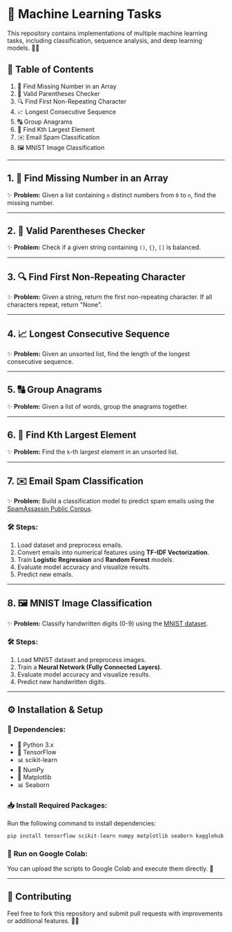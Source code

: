 # 🚀 Machine Learning Tasks

This repository contains implementations of multiple machine learning tasks, including classification, sequence analysis, and deep learning models. 🧠💡

## 📌 Table of Contents
1. 🔢 Find Missing Number in an Array
2. 🔄 Valid Parentheses Checker
3. 🔍 Find First Non-Repeating Character
4. 📈 Longest Consecutive Sequence
5. 🔠 Group Anagrams
6. 🎯 Find Kth Largest Element
7. ✉️ Email Spam Classification
8. 🖼️ MNIST Image Classification

---

## 1. 🔢 Find Missing Number in an Array
✨ **Problem:** Given a list containing `n` distinct numbers from `0` to `n`, find the missing number.

---

## 2. 🔄 Valid Parentheses Checker
✨ **Problem:** Check if a given string containing `()`, `{}`, `[]` is balanced.

---

## 3. 🔍 Find First Non-Repeating Character
✨ **Problem:** Given a string, return the first non-repeating character. If all characters repeat, return "None".

---

## 4. 📈 Longest Consecutive Sequence
✨ **Problem:** Given an unsorted list, find the length of the longest consecutive sequence.

---

## 5. 🔠 Group Anagrams
✨ **Problem:** Given a list of words, group the anagrams together.

---

## 6. 🎯 Find Kth Largest Element
✨ **Problem:** Find the `k`-th largest element in an unsorted list.

---

## 7. ✉️ Email Spam Classification
✨ **Problem:** Build a classification model to predict spam emails using the [SpamAssassin Public Corpus](https://spamassassin.apache.org/old/publiccorpus/).

### 🛠️ Steps:
1. Load dataset and preprocess emails.
2. Convert emails into numerical features using **TF-IDF Vectorization**.
3. Train **Logistic Regression** and **Random Forest** models.
4. Evaluate model accuracy and visualize results.
5. Predict new emails.

---

## 8. 🖼️ MNIST Image Classification
✨ **Problem:** Classify handwritten digits (0-9) using the [MNIST dataset](https://www.kaggle.com/hojjatk/mnist-dataset).

### 🛠️ Steps:
1. Load MNIST dataset and preprocess images.
2. Train a **Neural Network (Fully Connected Layers)**.
3. Evaluate model accuracy and visualize results.
4. Predict new handwritten digits.

---

## ⚙️ Installation & Setup
### 🔧 **Dependencies:**
- 🐍 Python 3.x
- 🔬 TensorFlow
- 📊 scikit-learn
- 🔢 NumPy
- 🎨 Matplotlib
- 📊 Seaborn

### 📥 **Install Required Packages:**
Run the following command to install dependencies:
```bash
pip install tensorflow scikit-learn numpy matplotlib seaborn kagglehub
```

### 🔗 **Run on Google Colab:**
You can upload the scripts to Google Colab and execute them directly. 🚀

---

## 🤝 Contributing
Feel free to fork this repository and submit pull requests with improvements or additional features. 🚀✨




